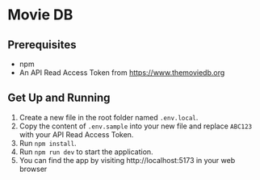 # Movie DB

## Prerequisites

- npm
- An API Read Access Token from https://www.themoviedb.org

## Get Up and Running

1. Create a new file in the root folder named `.env.local`.
2. Copy the content of `.env.sample` into your new file and replace `ABC123` with your API Read Access Token.
3. Run `npm install`.
4. Run `npm run dev` to start the application.
5. You can find the app by visiting http://localhost:5173 in your web browser
